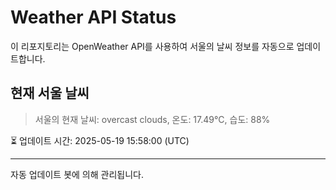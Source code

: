 
# Weather API Status

이 리포지토리는 OpenWeather API를 사용하여 서울의 날씨 정보를 자동으로 업데이트합니다.

## 현재 서울 날씨
> 서울의 현재 날씨: overcast clouds, 온도: 17.49°C, 습도: 88%

⏳ 업데이트 시간: 2025-05-19 15:58:00 (UTC)

---
자동 업데이트 봇에 의해 관리됩니다.
